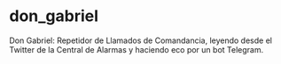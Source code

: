 # don_gabriel
Don Gabriel: Repetidor de Llamados de Comandancia, leyendo desde el Twitter de la Central de Alarmas y haciendo eco por un bot Telegram.
